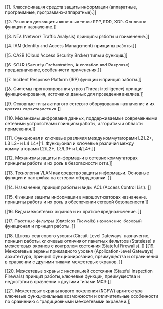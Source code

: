 [[1. Классификация средств защиты информации (аппаратные, программные, программно-аппаратные).]]

[[2. Решения для защиты конечных точек EPP, EDR, XDR. Основные функции и назначение.]]

[[3. NTA (Network Traffic Analysis) принципы работы и применение.]]

[[4. IAM (Identity and Access Management) принципы работы.]]

[[5. CASB (Cloud Access Security Broker) типы и функции.]]

[[6. SOAR (Security Orchestration, Automation and Response) предназначение, особенности применения.]]

[[7. Incident Response Platform (IRP) функции и принцип работы.]]

[[8. Системы прогнозирования угроз (Threat Intelligence) принцип функционирования, источники данных для проведения анализа.]]

 [[9. Основные типы активного сетевого оборудования назначение и их краткая характеристика.]]

[[10. Механизмы шифрования данных, поддерживаемые современными сетевыми устройствами принципы работы, алгоритмы и области применения.]]

[[11. Функционал и ключевые различия между коммутаторами L2 L2+, L3 L3+ и L4 L4+|11. Функционал и ключевые различия между коммутаторами L2/L2+, L3/L3+ и L4/L4+.]]

[[12.  Механизмы защиты информации в сетевых коммутаторах принципы работы и их роль в безопасности сети.]]

[[13. Технология VLAN как средство защиты информации. Основные функции и настройка на сетевом оборудовании. ]]

[[14. Назначение, принцип работы и виды ACL (Access Control List). ]]

[[15. Функции защиты информации в маршрутизаторах назначение, принципы работы и их роль в обеспечении сетевой безопасности ]]

[[16. Виды межсетевых экранов и их краткое предназначение. ]]

[[17. Пакетные фильтры (Stateless Firewalls) назначение, базовый функционал и принцип работы. ]]

[[18. Шлюзы сеансового уровня (Circuit-Level Gateways) назначение, принцип работы, ключевые отличия от пакетных фильтров (Stateless) и межсетевых экранов с контролем состояния (Stateful Firewalls). ]]
[[19. Межсетевые экраны прикладного уровня (Application-Level Gateways) архитектура, принцип функционирования, преимущества и ограничения в сравнении с другими типами межсетевых экранов. ]]

[[20. Межсетевые экраны с инспекцией состояния (Stateful Inspection Firewalls) принцип работы, ключевые функции, преимущества и недостатки в сравнении с другими типами МСЭ.]]

[[21. Межсетевые экраны нового поколения (NGFW) архитектура, ключевые функциональные возможности и отличительные особенности по сравнению с традиционными межсетевыми экранами.]]